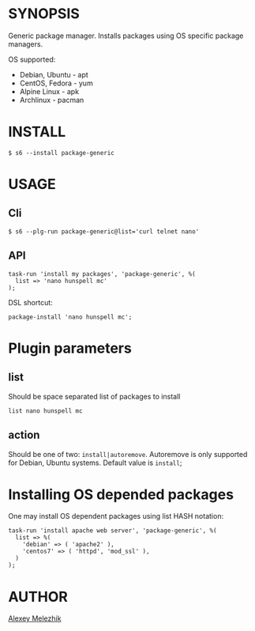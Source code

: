 # SYNOPSIS

Generic package manager. Installs packages using OS specific package managers.

OS supported:

* Debian, Ubuntu - apt
* CentOS, Fedora - yum
* Alpine Linux   - apk
* Archlinux      - pacman
  
# INSTALL

    $ s6 --install package-generic

# USAGE

## Cli

    $ s6 --plg-run package-generic@list='curl telnet nano'

## API

    task-run 'install my packages', 'package-generic', %(
      list => 'nano hunspell mc'
    );

DSL shortcut:

    package-install 'nano hunspell mc';
    
# Plugin parameters

## list

Should be space separated list of packages to install
 
    list nano hunspell mc

## action

Should be one of two: `install|autoremove`. Autoremove is only supported for Debian, Ubuntu systems.
Default value is `install`;

# Installing OS depended packages 

One may install OS dependent packages using list HASH notation:

    task-run 'install apache web server', 'package-generic', %(
      list => %(
        'debian' => ( 'apache2' ),
        'centos7' => ( 'httpd', 'mod_ssl' ),
      )
    );


# AUTHOR

[Alexey Melezhik](mailto:melezhik@gmail.com)
